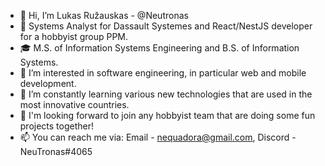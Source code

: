 - 👋 Hi, I’m Lukas Ružauskas - @Neutronas
- 💼 Systems Analyst for Dassault Systemes and React/NestJS developer for a hobbyist group PPM.
- 🎓 M.S. of Information Systems Engineering and B.S. of Information Systems.
- 👀 I’m interested in software engineering, in particular web and mobile development.
- 🌱 I’m constantly learning various new technologies that are used in the most innovative countries.
- 💞️ I'm looking forward to join any hobbyist team that are doing some fun projects together!
- 📫 You can reach me via: Email - nequadora@gmail.com, Discord - NeuTronas#4065

<!---
Neutronas/Neutronas is a ✨ special ✨ repository because its `README.md` (this file) appears on your GitHub profile.
You can click the Preview link to take a look at your changes.
--->
